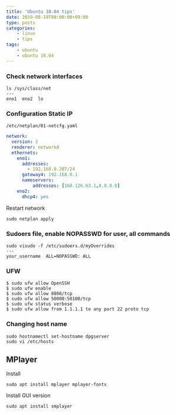 ```yaml
---
title: 'Ubuntu 18.04 tips'
date: 2019-08-19T00:00:00+09:00
type: posts
categories:
    - linux
    - tips
tags:
    - ubuntu
    - ubuntu 18.04
---
```


### Check network interfaces

```
ls /sys/class/net
---
eno1  eno2  lo
```

### Configuration Static IP

`/etc/netplan/01-netcfg.yaml`

```yaml
network:
  version: 2
  renderer: networkd
  ethernets:
    eno1:
      addresses:
        - 192.168.0.207/24
      gateway4: 192.168.0.1
      nameservers:
          addresses: [168.126.63.1,8.8.8.8]
    eno2:
      dhcp4: yes
``` 

Restart network

    sudo netplan apply
    
### Sudoers file, enable NOPASSWD for user, all commands

    sudo visudo -f /etc/sudoers.d/myOverrides 
    ---
    your_username  ALL=NOPASSWD: ALL


### UFW 

    $ sudo ufw allow OpenSSH
    $ sudo ufw enable
    $ sudo ufw allow 8808/tcp
    $ sudo ufw allow 50000:50100/tcp
    $ sudo ufw status verbose
    $ sudo ufw allow from 1.1.1.1 to any port 22 proto tcp


### Changing host name

    sudo hostnamectl set-hostname dpgserver
    sudo vi /etc/hosts    


## MPlayer

Install

	sudo apt install mplayer mplayer-fonts

Install GUI version

	sudo apt install smplayer
